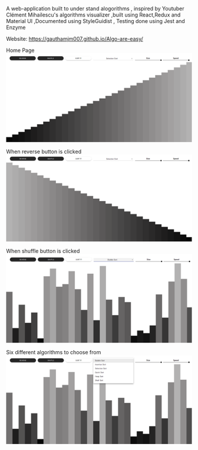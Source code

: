 A web-application built to under stand alogorithms , inspired by Youtuber Clément Mihailescu's algorithms visualizer ,built using React,Redux and Material UI ,Documented using StyleGuidist , Testing done using Jest and Enzyme

Website: https://gauthamjm007.github.io/Algo-are-easy/

Home Page
![](/design/HOME@2x.png)

When reverse button is clicked
![](/design/REVERSE@2x.png)

When shuffle button is clicked
![](/design/SHUFFLE@2x.png)

Six different algorithms to choose from
![](/design/SUPERSORT@2x.png)
